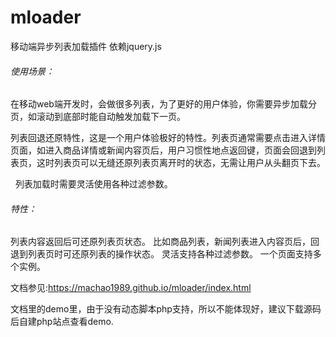 # mloader
   移动端异步列表加载插件
   依赖jquery.js
   
###### 使用场景：

   在移动web端开发时，会做很多列表，为了更好的用户体验，你需要异步加载分页，如滚动到底部时能自动触发加载下一页。
    
   列表回退还原特性，这是一个用户体验极好的特性。列表页通常需要点击进入详情页面，如进入商品详情或新闻内容页后，用户习惯性地点返回键，页面会回退到列表页，这时列表页可以无缝还原列表页离开时的状态，无需让用户从头翻页下去。
   
   列表加载时需要灵活使用各种过滤参数。

###### 特性：

   列表内容返回后可还原列表页状态。 
   比如商品列表，新闻列表进入内容页后，回退到列表页时可还原列表的操作状态。 
   灵活支持各种过滤参数。 
   一个页面支持多个实例。

 文档参见:https://machao1989.github.io/mloader/index.html

 文档里的demo里，由于没有动态脚本php支持，所以不能体现好，建议下载源码后自建php站点查看demo.
